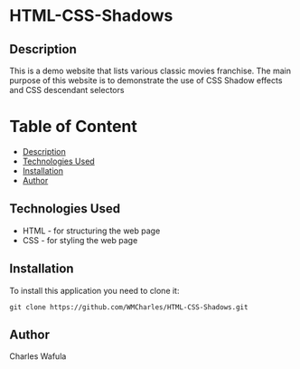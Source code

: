 # HTML-CSS-Shadows

## Description

This is a demo website that lists various classic movies franchise. The main purpose of this website is to demonstrate the use of CSS Shadow effects and CSS descendant selectors 

# Table of Content

+ [Description](#description)
+ [Technologies Used](technologies-used)
+ [Installation](#installation)
+ [Author](#author)

## Technologies Used

- HTML - for structuring the web page
- CSS - for styling the web page

## Installation

To install this application you need to clone it:
```
git clone https://github.com/WMCharles/HTML-CSS-Shadows.git
```

## Author

Charles Wafula
